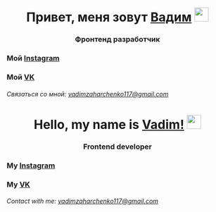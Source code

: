 <h1 align="center">Привет, меня зовут <a href="#" target="_blank">Вадим</a> 
<img src="https://github.com/blackcater/blackcater/raw/main/images/Hi.gif" height="32"/></h1>
<h3 align="center">Фронтенд разработчик</h3>

### Мой [Instagram](https://instagram/vadim__zakharchenko)
### Мой [VK](https://vk.com/id226763322)

###### Связаться со мной: vadimzaharchenko117@gmail.com


<h1 align="center">Hello, my name is <a href="#" target="_blank">Vadim!</a> 
<img src="https://github.com/blackcater/blackcater/raw/main/images/Hi.gif" height="32"/></h1>
<h3 align="center">Frontend developer</h3>

### My [Instagram](https://instagram/vadim__zakharchenko)
### My [VK](https://vk.com/id226763322)

###### Contact with me: vadimzaharchenko117@gmail.com
